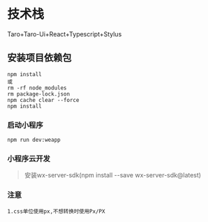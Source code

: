 # 技术栈
Taro+Taro-Ui+React+Typescript+Stylus

## 安装项目依赖包
```
npm install
或
rm -rf node_modules
rm package-lock.json
npm cache clear --force
npm install
```

### 启动小程序
```
npm run dev:weapp
```

### 小程序云开发
> 安装wx-server-sdk(npm install --save wx-server-sdk@latest)


### 注意
```
1.css单位使用px,不想转换时使用Px/PX
```

